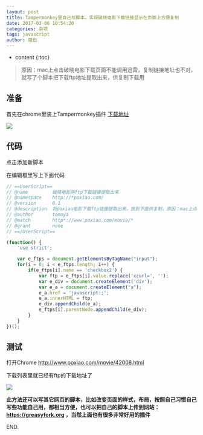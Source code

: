```yaml
---
layout: post
title: Tampermonkey里自己写脚本，实现破晓电影下载链接显示在页面上方便复制
date: 2017-03-06 10:54:20
categories: 杂项
tags: javascript
author: 朋也
---
```


* content
{:toc}

> 原因：mac上点击破晓电影下载页面不能调用迅雷，复制链接地址也不对，就写了个脚本把下载ftp地址提取出来，供复制下载用

## 准备

首先在chrome里装上Tampermonkey插件 [下载地址](https://chrome.google.com/webstore/detail/tampermonkey/dhdgffkkebhmkfjojejmpbldmpobfkfo?utm_source=chrome-ntp-icon)

![](//ww1.sinaimg.cn/large/ce56395agy1fdcwp5w10zj21ii12ydtr)

## 代码

点击添加新脚本

在编辑框里写上下面代码




```javascript
// ==UserScript==
// @name         破晓电影网ftp下载链接提取出来
// @namespace    http://*poxiao.com/
// @version      0.1
// @description  将poxiao电影下载ftp链接提取出来，放到下面供复制，原因：mac上点击链接不能调用迅雷
// @author       tomoya
// @match        http*://www.poxiao.com/movie/*
// @grant        none
// ==/UserScript==

(function() {
    'use strict';

    var e_ftps = document.getElementsByTagName("input");
    for(i = 0; i < e_ftps.length; i++) {
        if(e_ftps[i].name == 'checkbox2') {
            var ftp = e_ftps[i].value.replace('xzurl=', '');
            var e_div = document.createElement('div');
            var e_a = document.createElement("a");
            e_a.href = 'javascript:;';
            e_a.innerHTML = ftp;
            e_div.appendChild(e_a);
            e_ftps[i].parentNode.appendChild(e_div);
        }
    }
})();
```

## 测试

打开Chrome http://www.poxiao.com/movie/42008.html

下载列表里就已经有ftp的下载地址了

![](//ww1.sinaimg.cn/large/ce56395agy1fdcwueepnzj20l005075c)

**此方法还可以写其它网页的脚本，比如改变页面的样式，布局，按照自己习惯自己写些功能自己用，都相当方便，也可以把自己的脚本上传到网站：https://greasyfork.org ，当然上面也有很多非常好用的插件**

END.
